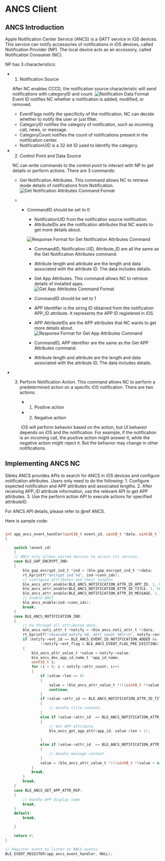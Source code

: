 # ANCS Client

## ANCS Introduction
Apple Notification Center Service (ANCS) is a GATT service in iOS devices. This service can notify accessories of notifications in iOS devices, called Notification Provider (NP).
The local device acts as an accessory, called Notification Consumer (NC).

NP has 3 characteristics:

- 1. Notification Source

    After NC enables CCCD, the notification source characteristic will send notifications with categoryID and count.
    	![Notification Data Format](../../../assets/formatOfGATTNotifications_2x.png)
    Event ID notifies NC whether a notification is added, modified, or removed.

    - EventFlags notify the specificity of the notification. NC can decide whether to notify the user or just filter.
    - CategoryID notifies the category of notification, such as incoming call, news, or message.
    - CategoryCount notifies the count of notifications present in the notification center.
    - NotificationUID is a 32-bit ID used to identify the category.


- 2. Control Point and Data Source

  NC can write commands to the control point to interact with NP to get details or perform actions. There are 3 commands:

  - Get Notification Attributes. This command allows NC to retrieve mode details of notifications from Notification.![Get Notification Attributes Command Format](../../../assets/formatOfAGetNotificationAttributesCommand_2x.png)

  - - CommandID should be set to 0
       - NotificationUID from the notification source notification.
       - AttributeIDs are the notification attributes that NC wants to get more details about.

       
       ![Response Format for Get Notification Attributes Command](../../../assets/formatOfAResponseToAGetNotificationAttributesCommand_2x.png) 

       - CommandID, Notification UID, Attribute_ID are all the same as the Get Notification Attributes command.
       - Attribute length and attribute are the length and data associated with the attribute ID. The data includes details.

       - Get App Attributes. This command allows NC to retrieve details of installed apps.
         ![Get App Attributes Command Format](../../../assets/formatOfAGetAppAttributesCommand_2x.png) 

       - CommandID should be set to 1

       - APP Identifier is the string ID obtained from the notification APP_ID attribute. It represents the APP ID registered in iOS.

       - APP AttributeIDs are the APP attributes that NC wants to get more details about.
         ![Response Format for Get App Attributes Command](../../../assets/formatOfAResponseToAGetAppAttributesCommand_2x.png) 

       - CommandID, APP Identifier are the same as the Get APP Attributes command.

       - Attribute length and attribute are the length and data associated with the attribute ID. The data includes details.

         

- 3. Perform Notification Action.
     This command allows NC to perform a predetermined action on a specific iOS notification. There are two actions:

     - 1. Positive action

     - 2. Negative action

     ​    iOS will perform behavior based on the action, but UI behavior depends on iOS and the notification. For example, if the notification is an incoming call, the positive action might answer it, while the negative action might reject it. But the behavior may change in other notifications.


## Implementing ANCS NC

Sibles ANCS provides APIs to search for ANCS in iOS devices and configure notification attributes. Users only need to do the following:
	1. Configure expected notification and APP attributes and associated lengths.
	2. After receiving APP_ID attribute information, use the relevant API to get APP attributes.
	3. Use the perform action API to execute actions for specified attributeID.

For ANCS API details, please refer to @ref ANCS.

Here is sample code:

```c

int app_ancs_event_handler(uint16_t event_id, uint8_t *data, uint16_t len, uint32_t context)
{

    switch (event_id)
    {
	// ANCS only allows paired devices to access its service.
    case BLE_GAP_ENCRYPT_IND:
    {
        ble_gap_encrypt_ind_t *ind = (ble_gap_encrypt_ind_t *)data;
        rt_kprintf("encrypt ind %d", ind->conn_idx);
		// configure attributes and their lengths.
		ble_ancs_attr_enable(BLE_ANCS_NOTIFICATION_ATTR_ID_APP_ID, 1, 0);
		ble_ancs_attr_enable(BLE_ANCS_NOTIFICATION_ATTR_ID_TITLE, 1, 50);
		ble_ancs_attr_enable(BLE_ANCS_NOTIFICATION_ATTR_ID_MESSAGE, 1, 100);
		// enable ANCS
        ble_ancs_enable(ind->conn_idx);
        break;
    }
    case BLE_ANCS_NOTIFICATION_IND:
    {
		// Go through all attributes data.
        ble_ancs_noti_attr_t *notify = (ble_ancs_noti_attr_t *)data;
        rt_kprintf("received_notify %d, attr_count %d\r\n", notify->evt_id, notify->attr_count);
        if (notify->evt_id == BLE_ANCS_EVENT_ID_NOTIFICATION_ADDED &&
                !(notify->evt_flag & BLE_ANCS_EVENT_FLAG_PRE_EXISTING)) // No need to show pre-existing notifications
        {
            ble_ancs_attr_value_t *value = notify->value;
            ble_ancs_dev_app_id_name_t *app_id_name;
            uint32_t i;
            for (i = 0; i < notify->attr_count; i++)
            {
                if (value->len == 0)
                {
                    value = (ble_ancs_attr_value_t *)((uint8_t *)value + sizeof(ble_ancs_attr_value_t));
                    continue;
                }
                if (value->attr_id == BLE_ANCS_NOTIFICATION_ATTR_ID_TITLE)
                {
					// Handle title content.
                }
                else if (value->attr_id  == BLE_ANCS_NOTIFICATION_ATTR_ID_APP_ID)
                {
					// Get APP attribute
                    ble_ancs_get_app_attr(app_id, value->len + 1);
 
                }
                else if (value->attr_id  == BLE_ANCS_NOTIFICATION_ATTR_ID_MESSAGE)
                {
					// Handle message content.
                }
                value = (ble_ancs_attr_value_t *)((uint8_t *)value + sizeof(ble_ancs_attr_value_t) + value->len);
            }
            break;
        }
        break;
    }
    case BLE_ANCS_GET_APP_ATTR_RSP:
    {
		// Handle APP display name
        break;
    }
    default:
        break;

    }

    return 0;
}

// Register event to listen to ANCS events.
BLE_EVENT_REGISTER(app_ancs_event_handler, NULL);

```